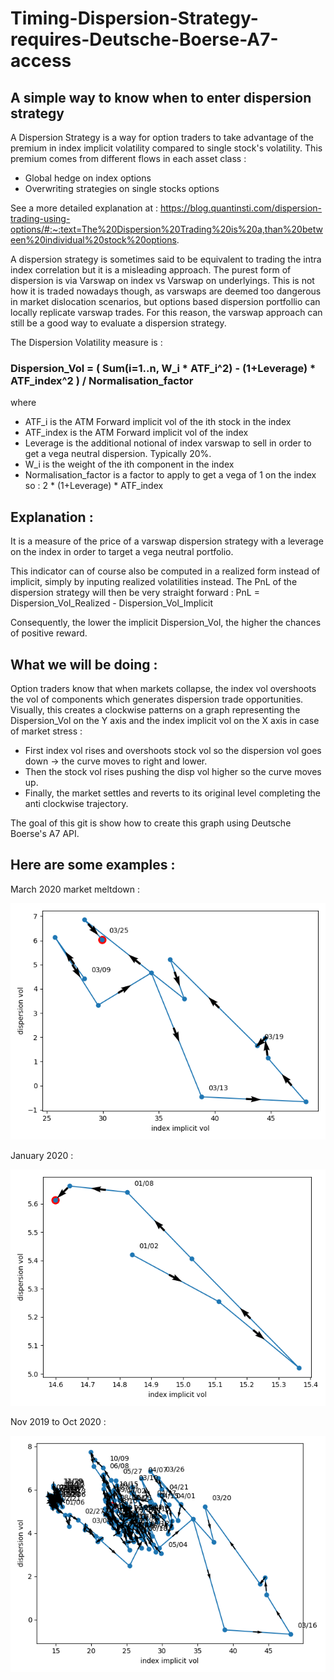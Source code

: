 # Timing-Dispersion-Strategy-requires-Deutsche-Boerse-A7-access #
## A simple way to know when to enter dispersion strategy ##

A Dispersion Strategy is a way for option traders to take advantage of the premium in index implicit volatility compared to single stock's volatility.
This premium comes from different flows in each asset class :
- Global hedge on index options
- Overwriting strategies on single stocks options

See a more detailed explanation at :
https://blog.quantinsti.com/dispersion-trading-using-options/#:~:text=The%20Dispersion%20Trading%20is%20a,than%20between%20individual%20stock%20options.

A dispersion strategy is sometimes said to be equivalent to trading the intra index correlation but it is a misleading approach.
The purest form of dispersion is via Varswap on index vs Varswap on underlyings.
This is not how it is traded nowadays though, as varswaps are deemed too dangerous in market dislocation scenarios, but options based dispersion portfollio can locally replicate varswap trades. For this reason, the varswap approach can still be a good way to evaluate a dispersion strategy.

The Dispersion Volatility measure is :

### Dispersion_Vol = ( Sum(i=1..n, W_i * ATF_i^2) - (1+Leverage) * ATF_index^2 ) / Normalisation_factor ###

where

- ATF_i is the ATM Forward implicit vol of the ith stock in the index
- ATF_index is the ATM Forward implicit vol of the index
- Leverage is the additional notional of index varswap to sell in order to get a vega neutral dispersion. Typically 20%.
- W_i is the weight of the ith component in the index
- Normalisation_factor is a factor to apply to get a vega of 1 on the index so : 2 * (1+Leverage) * ATF_index


## Explanation : ##
It is a measure of the price of a varswap dispersion strategy with a leverage on the index in order to target a vega neutral portfolio.

This indicator can of course also be computed in a realized form instead of implicit, simply by inputing realized volatilities instead. 
The PnL of the dispersion strategy will then be very straight forward :
PnL = Dispersion_Vol_Realized - Dispersion_Vol_Implicit

Consequently, the lower the implicit Dispersion_Vol, the higher the chances of positive reward.


## What we will be doing : ##

Option traders know that when markets collapse, the index vol overshoots the vol of components which generates dispersion trade opportunities.
Visually, this creates a clockwise patterns on a graph representing the Dispersion_Vol on the Y axis and the index implicit vol on the X axis in case of market stress :
- First index vol rises and overshoots stock vol so the dispersion vol goes down -> the curve moves to right and lower.
- Then the stock vol rises pushing the disp vol higher so the curve moves up.
- Finally, the market settles and reverts to its original level completing the anti clockwise trajectory.

The goal of this git is show how to create this graph using Deutsche Boerse's A7 API.


## Here are some examples : ##


March 2020 market meltdown :

![plot](./Graphs/myplot_March_2020.png)


January 2020 :

![plot](./Graphs/myplot_Jan_2020.png)


Nov 2019 to Oct 2020 :

![plot](./Graphs/myplot_Nov_2019_to_Oct_2020.png)
